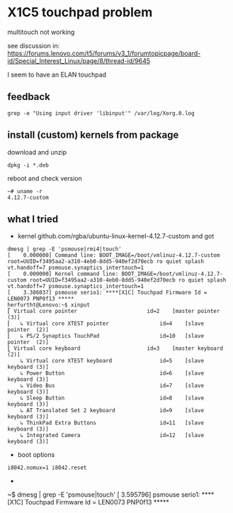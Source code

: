 # X1C5 touchpad problem
multitouch not working

see discussion in: https://forums.lenovo.com/t5/forums/v3_1/forumtopicpage/board-id/Special_Interest_Linux/page/8/thread-id/9645

I seem to have an ELAN touchpad

## feedback
```
grep -e "Using input driver 'libinput'" /var/log/Xorg.0.log
```

## install (custom) kernels from package
download and unzip 
```
dpkg -i *.deb
```
reboot and check version
```
~# uname -r
4.12.7-custom
```

## what I tried
- kernel github.com/rgba/ubuntu-linux-kernel-4.12.7-custom and got
```
dmesg | grep -E 'psmouse|rmi4|touch' 
[    0.000000] Command line: BOOT_IMAGE=/boot/vmlinuz-4.12.7-custom root=UUID=f3495aa2-a310-4eb0-8dd5-940ef2d70ecb ro quiet splash vt.handoff=7 psmouse.synaptics_intertouch=1
[    0.000000] Kernel command line: BOOT_IMAGE=/boot/vmlinuz-4.12.7-custom root=UUID=f3495aa2-a310-4eb0-8dd5-940ef2d70ecb ro quiet splash vt.handoff=7 psmouse.synaptics_intertouch=1
[    3.386037] psmouse serio1: ****[X1C] Touchpad Firmware Id = LEN0073 PNP0f13 *****
herfurtht@Lenovo:~$ xinput 
⎡ Virtual core pointer                    	id=2	[master pointer  (3)]
⎜   ↳ Virtual core XTEST pointer              	id=4	[slave  pointer  (2)]
⎜   ↳ PS/2 Synaptics TouchPad                 	id=10	[slave  pointer  (2)]
⎣ Virtual core keyboard                   	id=3	[master keyboard (2)]
    ↳ Virtual core XTEST keyboard             	id=5	[slave  keyboard (3)]
    ↳ Power Button                            	id=6	[slave  keyboard (3)]
    ↳ Video Bus                               	id=7	[slave  keyboard (3)]
    ↳ Sleep Button                            	id=8	[slave  keyboard (3)]
    ↳ AT Translated Set 2 keyboard            	id=9	[slave  keyboard (3)]
    ↳ ThinkPad Extra Buttons                  	id=11	[slave  keyboard (3)]
    ↳ Integrated Camera                       	id=12	[slave  keyboard (3)]
```
- boot options
```
i8042.nomux=1 i8042.reset
```
- ```
~$ dmesg | grep -E 'psmouse|touch'
[    3.595796] psmouse serio1: ****[X1C] Touchpad Firmware Id = LEN0073 PNP0f13 *****
```

